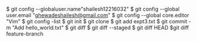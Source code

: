 $ git config --globaluser.name"shailesh12216032"
$ git config --global user.email "ghewadeshailesh@gmail.com"
$ git config --global core.editor "Vim"
$ git config -list
$ git init
$ git clone
$ git add expt3.txt
$ git commit -m "Add hello_world.txt"
$ git diff
$ git diff --staged
$ git diff HEAD
$git diff feature-branch


<!---
shailesh12216032/shailesh12216032 is a ✨ special ✨ repository because its `README.md` (this file) appears on your GitHub profile.
You can click the Preview link to take a look at your changes.
--->
